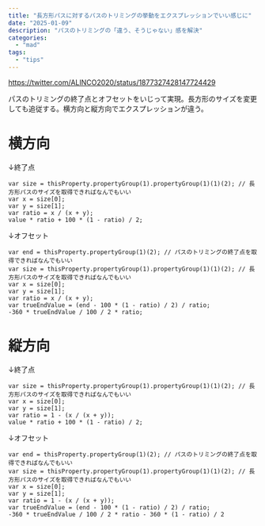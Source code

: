 ```yaml
---
title: "長方形パスに対するパスのトリミングの挙動をエクスプレッションでいい感じに"
date: "2025-01-09"
description: "パスのトリミングの「違う、そうじゃない」感を解決"
categories: 
  - "mad"
tags: 
  - "tips"
---
```


https://twitter.com/ALINCO2020/status/1877327428147724429

パスのトリミングの終了点とオフセットをいじって実現。長方形のサイズを変更しても追従する。横方向と縦方向でエクスプレッションが違う。

# 横方向

↓終了点

```
var size = thisProperty.propertyGroup(1).propertyGroup(1)(1)(2); // 長方形パスのサイズを取得できればなんでもいい
var x = size[0];
var y = size[1];
var ratio = x / (x + y);
value * ratio + 100 * (1 - ratio) / 2;
```

↓オフセット

```
var end = thisProperty.propertyGroup(1)(2); // パスのトリミングの終了点を取得できればなんでもいい
var size = thisProperty.propertyGroup(1).propertyGroup(1)(1)(2); // 長方形パスのサイズを取得できればなんでもいい
var x = size[0];
var y = size[1];
var ratio = x / (x + y);
var trueEndValue = (end - 100 * (1 - ratio) / 2) / ratio;
-360 * trueEndValue / 100 / 2 * ratio;
```

# 縦方向

↓終了点

```
var size = thisProperty.propertyGroup(1).propertyGroup(1)(1)(2); // 長方形パスのサイズを取得できればなんでもいい
var x = size[0];
var y = size[1];
var ratio = 1 - (x / (x + y));
value * ratio + 100 * (1 - ratio) / 2;
```

↓オフセット

```
var end = thisProperty.propertyGroup(1)(2); // パスのトリミングの終了点を取得できればなんでもいい
var size = thisProperty.propertyGroup(1).propertyGroup(1)(1)(2); // 長方形パスのサイズを取得できればなんでもいい
var x = size[0];
var y = size[1];
var ratio = 1 - (x / (x + y));
var trueEndValue = (end - 100 * (1 - ratio) / 2) / ratio;
-360 * trueEndValue / 100 / 2 * ratio - 360 * (1 - ratio) / 2
```
